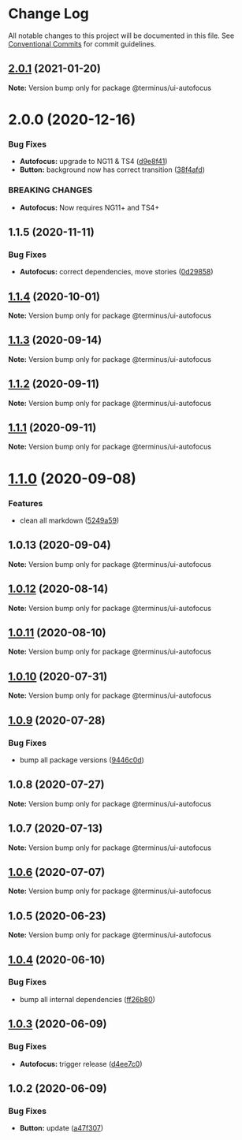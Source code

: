 # Change Log

All notable changes to this project will be documented in this file.
See [Conventional Commits](https://conventionalcommits.org) for commit guidelines.

## [2.0.1](https://github.com/GetTerminus/terminus-oss/compare/@terminus/ui-autofocus@2.0.0...@terminus/ui-autofocus@2.0.1) (2021-01-20)

**Note:** Version bump only for package @terminus/ui-autofocus





# 2.0.0 (2020-12-16)


### Bug Fixes

* **Autofocus:** upgrade to NG11 & TS4 ([d9e8f41](https://github.com/GetTerminus/terminus-oss/commit/d9e8f41879813989280bdada6b49312065c36f03))
* **Button:** background now has correct transition ([38f4afd](https://github.com/GetTerminus/terminus-oss/commit/38f4afd779813eab15ceea23b760ff5e6940c7bc))


### BREAKING CHANGES

* **Autofocus:** Now requires NG11+ and TS4+





## 1.1.5 (2020-11-11)


### Bug Fixes

* **Autofocus:** correct dependencies, move stories ([0d29858](https://github.com/GetTerminus/terminus-oss/commit/0d29858075c06196a5140746e6cad96c0dcafe24))





## [1.1.4](https://github.com/GetTerminus/terminus-oss/compare/@terminus/ui-autofocus@1.1.3...@terminus/ui-autofocus@1.1.4) (2020-10-01)

**Note:** Version bump only for package @terminus/ui-autofocus





## [1.1.3](https://github.com/GetTerminus/terminus-oss/compare/@terminus/ui-autofocus@1.1.2...@terminus/ui-autofocus@1.1.3) (2020-09-14)

**Note:** Version bump only for package @terminus/ui-autofocus





## [1.1.2](https://github.com/GetTerminus/terminus-oss/compare/@terminus/ui-autofocus@1.1.1...@terminus/ui-autofocus@1.1.2) (2020-09-11)

**Note:** Version bump only for package @terminus/ui-autofocus





## [1.1.1](https://github.com/GetTerminus/terminus-oss/compare/@terminus/ui-autofocus@1.1.0...@terminus/ui-autofocus@1.1.1) (2020-09-11)

**Note:** Version bump only for package @terminus/ui-autofocus





# [1.1.0](https://github.com/GetTerminus/terminus-oss/compare/@terminus/ui-autofocus@1.0.13...@terminus/ui-autofocus@1.1.0) (2020-09-08)


### Features

* clean all markdown ([5249a59](https://github.com/GetTerminus/terminus-oss/commit/5249a59486be63b6d9a0be7a801defb9b6adcedc))





## 1.0.13 (2020-09-04)

**Note:** Version bump only for package @terminus/ui-autofocus





## [1.0.12](https://github.com/GetTerminus/terminus-oss/compare/@terminus/ui-autofocus@1.0.11...@terminus/ui-autofocus@1.0.12) (2020-08-14)

**Note:** Version bump only for package @terminus/ui-autofocus

## [1.0.11](https://github.com/GetTerminus/terminus-oss/compare/@terminus/ui-autofocus@1.0.10...@terminus/ui-autofocus@1.0.11) (2020-08-10)

**Note:** Version bump only for package @terminus/ui-autofocus

## [1.0.10](https://github.com/GetTerminus/terminus-oss/compare/@terminus/ui-autofocus@1.0.9...@terminus/ui-autofocus@1.0.10) (2020-07-31)

**Note:** Version bump only for package @terminus/ui-autofocus

## [1.0.9](https://github.com/GetTerminus/terminus-oss/compare/@terminus/ui-autofocus@1.0.8...@terminus/ui-autofocus@1.0.9) (2020-07-28)

### Bug Fixes

* bump all package versions ([9446c0d](https://github.com/GetTerminus/terminus-oss/commit/9446c0d5cde3bd693cfba7cabbfd2db443a47b00))

## 1.0.8 (2020-07-27)

**Note:** Version bump only for package @terminus/ui-autofocus

## 1.0.7 (2020-07-13)

**Note:** Version bump only for package @terminus/ui-autofocus

## [1.0.6](https://github.com/GetTerminus/terminus-oss/compare/@terminus/ui-autofocus@1.0.5...@terminus/ui-autofocus@1.0.6) (2020-07-07)

**Note:** Version bump only for package @terminus/ui-autofocus

## 1.0.5 (2020-06-23)

**Note:** Version bump only for package @terminus/ui-autofocus

## [1.0.4](https://github.com/GetTerminus/terminus-oss/compare/@terminus/ui-autofocus@1.0.3...@terminus/ui-autofocus@1.0.4) (2020-06-10)

### Bug Fixes

* bump all internal dependencies ([ff26b80](https://github.com/GetTerminus/terminus-oss/commit/ff26b806bb599401f006996be5b567a378e68ef3))

## [1.0.3](https://github.com/GetTerminus/terminus-oss/compare/@terminus/ui-autofocus@1.0.2...@terminus/ui-autofocus@1.0.3) (2020-06-09)

### Bug Fixes

* **Autofocus:** trigger release ([d4ee7c0](https://github.com/GetTerminus/terminus-oss/commit/d4ee7c02f8c404b0ffd6f46caead66b31acc8bbc))

## 1.0.2 (2020-06-09)

### Bug Fixes

* **Button:** update ([a47f307](https://github.com/GetTerminus/terminus-oss/commit/a47f30757b9216d6ee76788c117e76eacf5289e5))
